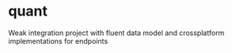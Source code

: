 quant
=====

Weak integration project with fluent data model and crossplatform implementations for endpoints
